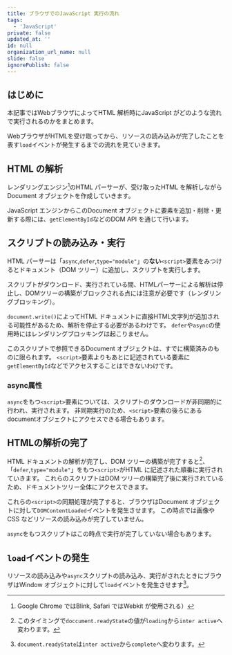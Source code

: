 ```yaml
---
title: ブラウザでのJavaScript 実行の流れ
tags:
  - 'JavaScript'
private: false
updated_at: ''
id: null
organization_url_name: null
slide: false
ignorePublish: false
---
```

## はじめに
本記事ではWebブラウザによってHTML 解析時にJavaScript がどのような流れで実行されるのかをまとめます。

WebブラウザがHTMLを受け取ってから、リソースの読み込みが完了したことを表す`load`イベントが発生するまでの流れを見ていきます。


## HTML の解析
レンダリングエンジン[^1]のHTML パーサーが、受け取ったHTML を解析しながらDocument オブジェクトを作成していきます。

JavaScript エンジンからこのDocument オブジェクトに要素を追加・削除・更新する際には、`getElementById`などのDOM API を通じて行います。

## スクリプトの読み込み・実行
HTML パーサーは「`async`,`defer`,`type="module"`」の**ない**`<script>`要素をみつけるとドキュメント（DOM ツリー）に追加し、スクリプトを実行します。

スクリプトがダウンロード、実行されている間、HTMLパーサーによる解析は停止し、DOMツリーの構築がブロックされる点には注意が必要です（レンダリングブロッキング）。

`document.write()`によってHTML ドキュメントに直接HTML文字列が追加される可能性があるため、解析を停止する必要があるわけです。
`defer`や`async`の使用時にはレンダリングブロッキングは起こりません。

このスクリプトで参照できるDocument オブジェクトは、すでに構築済みのものに限られます。
`<script>`要素よりもあとに記述されている要素に`getElementById`などでアクセスすることはできないわけです。

### async属性
`async`をもつ`<script>`要素については、スクリプトのダウンロードが非同期的に行われ、実行されます。
非同期実行のため、`<script>`要素の後ろにあるdocumentオブジェクトにアクセスできる場合もあります。

## HTMLの解析の完了
HTML ドキュメントの解析が完了し、DOM ツリーの構築が完了すると[^2]、「`defer`,`type="module"`」をもつ`<script>`がHTML に記述された順番に実行されていきます。
これらのスクリプトはDOM ツリーの構築完了後に実行されているため、ドキュメントツリー全体にアクセスできます。

これらの`<script>`の同期処理が完了すると、ブラウザはDocument オブジェクトに対して`DOMContentLoaded`イベントを発生させます。
この時点では画像やCSS などリソースの読み込みが完了していません。

`async`をもつスクリプトはこの時点で実行が完了していない場合もあります。
## `load`イベントの発生
リソースの読み込みや`async`スクリプトの読み込み、実行がされたときにブラウザはWindow オブジェクトに対して`load`イベントを発生させます[^3]。



[^1]:Google Chrome ではBlink, Safari ではWebkit が使用される）
[^2]: このタイミングで`doccument.readyState`の値が`loading`から`inter active`へ変わります。
[^3]:`document.readyState`は`inter active`から`complete`へ変わります。